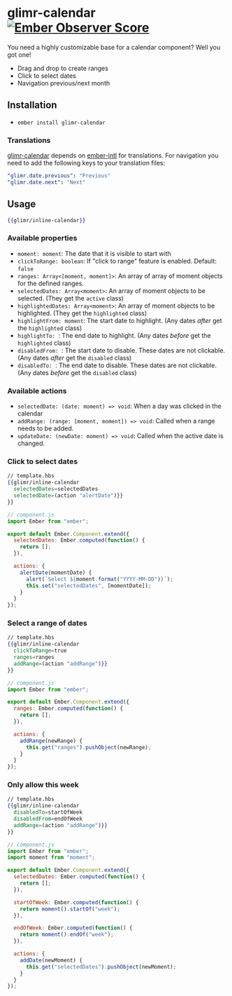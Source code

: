 # glimr-calendar  [![Ember Observer Score](https://emberobserver.com/badges/glimr-calendar.svg)](https://emberobserver.com/addons/glimr-calendar)

You need a highly customizable base for a calendar component? Well you got one!

- Drag and drop to create ranges
- Click to select dates
- Navigation previous/next month

## Installation

* `ember install glimr-calendar`

### Translations

[glimr-calendar](https://glimr.com/KatalysatorAB/glimr-calendar) depends on [ember-intl](https://github.com/jasonmit/ember-intl) for translations. For navigation you need to add the following keys to your translation files:

```yaml
"glimr.date.previous": "Previous"
"glimr.date.next": "Next"
```

## Usage

```hbs
{{glimr/inline-calendar}}  
```

### Available properties

- `moment: moment`: The date that it is visible to start with
- `clickToRange: boolean`: If "click to range" feature is enabled. Default: `false`
- `ranges: Array<[moment, moment]>`: An array of array of moment objects for the defined ranges.
- `selectedDates: Array<moment>`: An array of moment objects to be selected. (They get the `active` class)
- `highlightedDates: Array<moment>`: An array of moment objects to be highlighted. (They get the `highlighted` class)
- `highlightFrom: moment`: The start date to highlight. (Any dates _after_ get the `highlighted` class)
- `highlightTo: `: The end date to highlight. (Any dates _before_ get the `highlighted` class)
- `disabledFrom: `: The start date to disable. These dates are not clickable. (Any dates _after_ get the `disabled` class)
- `disabledTo: `: The end date to disable. These dates are not clickable. (Any dates _before_ get the `disabled` class)

### Available actions

- `selectedDate: (date: moment) => void`: When a day was clicked in the calendar
- `addRange: (range: [moment, moment]) => void`: Called when a range needs to be added.
- `updateDate: (newDate: moment) => void`: Called when the active date is changed.

### Click to select dates

```hbs
// template.hbs
{{glimr/inline-calendar
  selectedDates=selectedDates
  selectedDate=(action "alertDate")}}
}}
```

```js
// component.js
import Ember from "ember";

export default Ember.Component.extend({
  selectedDates: Ember.computed(function() {
    return [];
  }),

  actions: {
    alertDate(momentDate) {
      alert(`Select ${moment.format("YYYY-MM-DD")}`);
      this.set("selectedDates", [momentDate]);
    }
  }
});
```

### Select a range of dates

```hbs
// template.hbs
{{glimr/inline-calendar
  clickToRange=true
  ranges=ranges
  addRange=(action "addRange")}}
}}
```

```js
// component.js
import Ember from "ember";

export default Ember.Component.extend({
  ranges: Ember.computed(function() {
    return [];
  }),

  actions: {
    addRange(newRange) {
      this.get("ranges").pushObject(newRange);
    }
  }
});
```

### Only allow this week

```hbs
// template.hbs
{{glimr/inline-calendar
  disabledTo=startOfWeek
  disabledFrom=endOfWeek
  addRange=(action "addRange")}}
}}
```

```js
// component.js
import Ember from "ember";
import moment from "moment";

export default Ember.Component.extend({
  selectedDates: Ember.computed(function() {
    return [];
  }),

  startOfWeek: Ember.computed(function() {
    return moment().startOf("week");
  }),

  endOfWeek: Ember.computed(function() {
    return moment().endOf("week");
  }),

  actions: {
    addDate(newMoment) {
      this.get("selectedDates").pushObject(newMoment);
    }
  }
});
```
